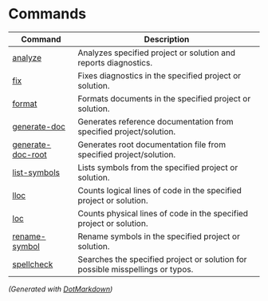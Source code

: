 ﻿---
sidebar_position: 0
sidebar_label: Commands
---

# Commands

| Command                                         | Description                                                                     |
| ----------------------------------------------- | ------------------------------------------------------------------------------- |
| [analyze](analyze/index.md)                     | Analyzes specified project or solution and reports diagnostics\.                |
| [fix](fix/index.md)                             | Fixes diagnostics in the specified project or solution\.                        |
| [format](format/index.md)                       | Formats documents in the specified project or solution\.                        |
| [generate-doc](generate-doc/index.md)           | Generates reference documentation from specified project/solution\.             |
| [generate-doc-root](generate-doc-root/index.md) | Generates root documentation file from specified project/solution\.             |
| [list-symbols](list-symbols/index.md)           | Lists symbols from the specified project or solution\.                          |
| [lloc](lloc/index.md)                           | Counts logical lines of code in the specified project or solution\.             |
| [loc](loc/index.md)                             | Counts physical lines of code in the specified project or solution\.            |
| [rename-symbol](rename-symbol/index.md)         | Rename symbols in the specified project or solution\.                           |
| [spellcheck](spellcheck/index.md)               | Searches the specified project or solution for possible misspellings or typos\. |



*\(Generated with [DotMarkdown](https://github.com/JosefPihrt/DotMarkdown)\)*
